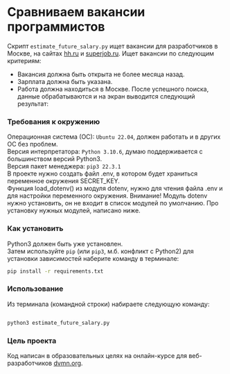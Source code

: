 # Сравниваем вакансии программистов

Скрипт `estimate_future_salary.py` ищет вакансии для разработчиков в Москве, на сайтах [hh.ru](https://hh.ru) и [superjob.ru](https://superjob.ru).
Ищет вакансии по следующим критериям:
- Вакансия должна быть открыта не более месяца назад.
- Зарплата должна быть указана.
- Работа должна находиться в Москве.
После успешного поиска, данные обрабатываются и на экран выводится следующий результат:


### Требования к окружению

Операционная система (ОС): `Ubuntu 22.04`, должен работать и в других ОС без проблем.</br>
Версия интерпретатора: `Python 3.10.6`, думаю поддерживается с большинством версий Python3.</br>
Версия пакет менеджера: `pip3 22.3.1`</br>
В проекте нужно создать файл .env, в котором будет храниться переменное окружения SECRET_KEY.</br>
Функция load_dotenv() из модуля dotenv, нужно для чтения файла .env и для настройки переменного окружения.
Внимание! Модуль dotenv нужно установить, он не входит в список модулей по умолчанию. Про установку нужных модулей, написано ниже.


### Как установить

Python3 должен быть уже установлен.</br>
Затем используйте `pip` (или `pip3`, м.б. конфликт с Python2)
для установки зависимостей наберите команду в терминале:
```bash
pip install -r requirements.txt
```

### Использование

Из терминала (командной строки) набираете следующую команду:

```bash

python3 estimate_future_salary.py

```


### Цель проекта

Код написан в образовательных целях на онлайн-курсе для веб-разработчиков [dvmn.org](https://dvmn.org/).